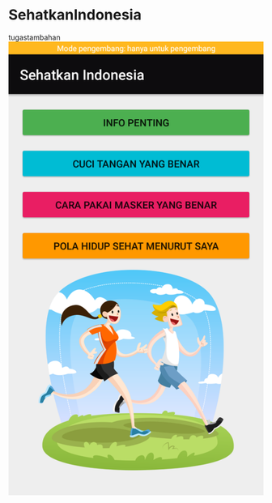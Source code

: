 # SehatkanIndonesia
tugastambahan
![alt text](https://github.com/1nt4ni/SehatkanIndonesia/blob/master/Screenshot_2020-08-11-12-43-03-74.png)
